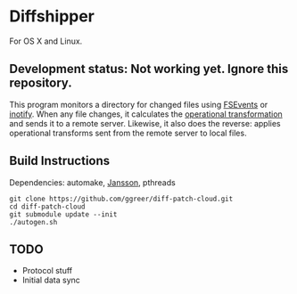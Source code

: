 # Diffshipper

For OS X and Linux.

## Development status: Not working yet. Ignore this repository.

This program monitors a directory for changed files using [FSEvents](http://en.wikipedia.org/wiki/FSEvents) or [inotify](http://en.wikipedia.org/wiki/Inotify). When any file changes, it calculates the [operational transformation](http://en.wikipedia.org/wiki/Operational_transformation) and sends it to a remote server. Likewise, it also does the reverse: applies operational transforms sent from the remote server to local files.

## Build Instructions

Dependencies: automake, [Jansson](http://www.digip.org/jansson/), pthreads

    git clone https://github.com/ggreer/diff-patch-cloud.git
    cd diff-patch-cloud
    git submodule update --init
    ./autogen.sh

## TODO

* Protocol stuff
* Initial data sync
